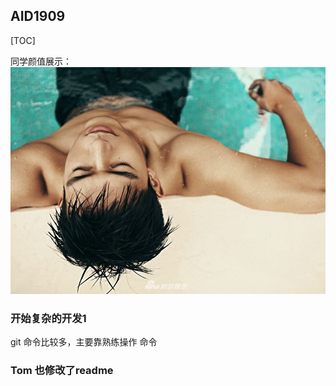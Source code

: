 ## AID1909

[TOC]

同学颜值展示：
![](./timg.jpg)

### 开始复杂的开发1


git 命令比较多，主要靠熟练操作
命令

### Tom 也修改了readme

